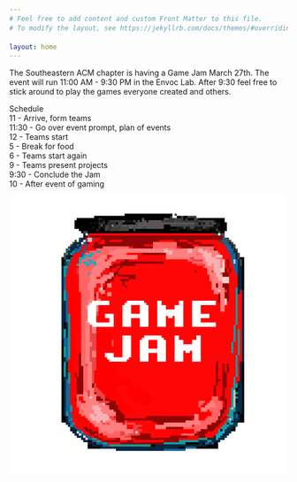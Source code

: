 ```yaml
---
# Feel free to add content and custom Front Matter to this file.
# To modify the layout, see https://jekyllrb.com/docs/themes/#overriding-theme-defaults

layout: home
---
```


The Southeastern ACM chapter is having a Game Jam March 27th. The event will run 11:00 AM - 9:30 PM in the Envoc Lab. After 9:30 feel free to stick around to play the games everyone created and others. 


Schedule   
11 - Arrive, form teams  
11:30 - Go over event prompt, plan of events  
12 - Teams start  
5 - Break for food  
6 - Teams start again  
9 - Teams present projects  
9:30 - Conclude the Jam  
10 - After event of gaming  


<p align="center">
  <img src="Jam512.png" />
</p>
<link rel="icon" href="Jam512.png">
